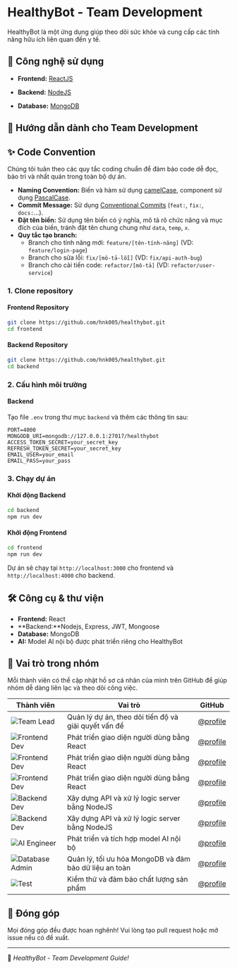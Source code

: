 # HealthyBot - Team Development

HealthyBot là một ứng dụng giúp theo dõi sức khỏe và cung cấp các tính năng hữu ích liên quan đến y tế.

## 🚀 Công nghệ sử dụng

- **Frontend:** [ReactJS](https://react.dev/)

- **Backend:** [NodeJS](https://nodejs.org/)

- **Database:** [MongoDB](https://www.mongodb.com/)

## 📌 Hướng dẫn dành cho Team Development

## ✨ Code Convention

Chúng tôi tuân theo các quy tắc coding chuẩn để đảm bảo code dễ đọc, bảo trì và nhất quán trong toàn bộ dự án.

- **Naming Convention:** Biến và hàm sử dụng [camelCase](https://en.wikipedia.org/wiki/Camel_case), component sử dụng [PascalCase](https://en.wikipedia.org/wiki/Pascal_case).
- **Commit Message:** Sử dụng [Conventional Commits](https://www.conventionalcommits.org/) (`feat:`, `fix:`, `docs:`...).
- **Đặt tên biến:** Sử dụng tên biến có ý nghĩa, mô tả rõ chức năng và mục đích của biến, tránh đặt tên chung chung như `data`, `temp`, `x`.
- **Quy tắc tạo branch:**
  - Branch cho tính năng mới: `feature/[tên-tính-năng]` (VD: `feature/login-page`)
  - Branch cho sửa lỗi: `fix/[mô-tả-lỗi]` (VD: `fix/api-auth-bug`)
  - Branch cho cải tiến code: `refactor/[mô-tả]` (VD: `refactor/user-service`)

### 1. Clone repository

#### **Frontend Repository**

```sh
git clone https://github.com/hnk005/healthybot.git
cd frontend
```

#### **Backend Repository**

```sh
git clone https://github.com/hnk005/healthybot.git
cd backend
```

### 2. Cấu hình môi trường

#### **Backend**

Tạo file `.env` trong thư mục `backend` và thêm các thông tin sau:

```
PORT=4000
MONGODB_URI=mongodb://127.0.0.1:27017/healthybot
ACCESS_TOKEN_SECRET=your_secret_key
REFRESH_TOKEN_SECRET=your_secret_key
EMAIL_USER=your_email
EMAIL_PASS=your_pass
```

### 3. Chạy dự án

#### **Khởi động Backend**

```sh
cd backend
npm run dev
```

#### **Khởi động Frontend**

```sh
cd frontend
npm run dev
```

Dự án sẽ chạy tại `http://localhost:3000` cho frontend và `http://localhost:4000` cho backend.

## 🛠 Công cụ & thư viện

- **Frontend:** React
- **Backend:**Nodejs, Express, JWT, Mongoose
- **Database:** MongoDB
- **AI:** Model AI nội bộ được phát triển riêng cho HealthyBot

## 👥 Vai trò trong nhóm

Mỗi thành viên có thể cập nhật hồ sơ cá nhân của mình trên GitHub để giúp nhóm dễ dàng liên lạc và theo dõi công việc.

| Thành viên        | Vai trò               | GitHub |
|------------------|----------------------|--------|
| ![Team Lead](https://github.com/hnk005.png?size=100) | Quản lý dự án, theo dõi tiến độ và giải quyết vấn đề | [@profile](https://github.com/hnk005) |
| ![Frontend Dev](https://github.com/TheL1234.png?size=100) | Phát triển giao diện người dùng bằng React | [@profile](https://github.com/TheL1234) |
| ![Frontend Dev](https://github.com/TheTai132.png?size=100) | Phát triển giao diện người dùng bằng React | [@profile](https://github.com/TheTai132) |
| ![Frontend Dev](https://github.com/ntnghiazz.png?size=100) | Phát triển giao diện người dùng bằng React | [@profile](https://github.com/ntnghiazz) |
| ![Backend Dev](https://github.com/hnk005.png?size=100) | Xây dựng API và xử lý logic server bằng NodeJS | [@profile](https://github.com/hnk005) |
| ![Backend Dev](https://github.com/backend-dev-profile.png?size=100) | Xây dựng API và xử lý logic server bằng NodeJS | [@profile](https://github.com/user) |
| ![AI Engineer](https://github.com/hnk005.png?size=100) |  Phát triển và tích hợp model AI nội bộ | [@profile](https://github.com/ai-engineer-profile) |
| ![Database Admin](https://github.com/hnk005.png?size=100) | Quản lý, tối ưu hóa MongoDB và đảm bảo dữ liệu an toàn | [@profile](https://github.com/hnk005) |
| ![Test](https://github.com/hphuc116275.png?size=100) | Kiểm thử và đảm bảo chất lượng sản phẩm | [@profile](https://github.com/hphuc116275) |
## 📝 Đóng góp

Mọi đóng góp đều được hoan nghênh! Vui lòng tạo pull request hoặc mở issue nếu có đề xuất.

---


🎯 *HealthyBot - Team Development Guide!*
